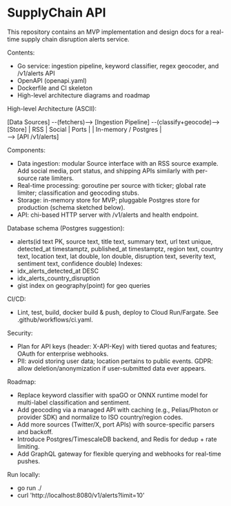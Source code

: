 # SupplyChain API

This repository contains an MVP implementation and design docs for a real-time supply chain disruption alerts service.

Contents:
- Go service: ingestion pipeline, keyword classifier, regex geocoder, and /v1/alerts API
- OpenAPI (openapi.yaml)
- Dockerfile and CI skeleton
- High-level architecture diagrams and roadmap

High-level Architecture (ASCII):

[Data Sources] --(fetchers)--> [Ingestion Pipeline] --(classify+geocode)--> [Store]
   | RSS | Social | Ports |                               | In-memory / Postgres |
                                                   \
                                                    --> [API /v1/alerts]

Components:
- Data ingestion: modular Source interface with an RSS source example. Add social media, port status, and shipping APIs similarly with per-source rate limiters.
- Real-time processing: goroutine per source with ticker; global rate limiter; classification and geocoding stubs.
- Storage: in-memory store for MVP; pluggable Postgres store for production (schema sketched below).
- API: chi-based HTTP server with /v1/alerts and health endpoint.

Database schema (Postgres suggestion):
- alerts(id text PK, source text, title text, summary text, url text unique, detected_at timestamptz, published_at timestamptz, region text, country text, location text, lat double, lon double, disruption text, severity text, sentiment text, confidence double)
Indexes:
- idx_alerts_detected_at DESC
- idx_alerts_country_disruption
- gist index on geography(point) for geo queries

CI/CD:
- Lint, test, build, docker build & push, deploy to Cloud Run/Fargate. See .github/workflows/ci.yaml.

Security:
- Plan for API keys (header: X-API-Key) with tiered quotas and features; OAuth for enterprise webhooks.
- PII: avoid storing user data; location pertains to public events. GDPR: allow deletion/anonymization if user-submitted data ever appears.

Roadmap:
- Replace keyword classifier with spaGO or ONNX runtime model for multi-label classification and sentiment.
- Add geocoding via a managed API with caching (e.g., Pelias/Photon or provider SDK) and normalize to ISO country/region codes.
- Add more sources (Twitter/X, port APIs) with source-specific parsers and backoff.
- Introduce Postgres/TimescaleDB backend, and Redis for dedup + rate limiting.
- Add GraphQL gateway for flexible querying and webhooks for real-time pushes.

Run locally:
- go run ./
- curl 'http://localhost:8080/v1/alerts?limit=10'

